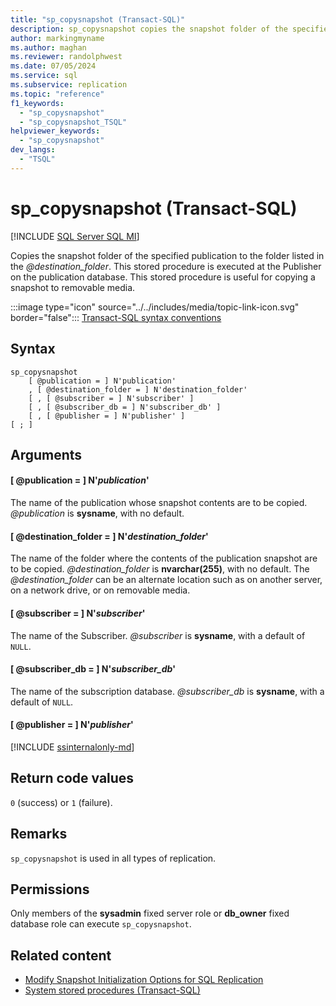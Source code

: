 ```yaml
---
title: "sp_copysnapshot (Transact-SQL)"
description: sp_copysnapshot copies the snapshot folder of the specified publication to the folder listed in the destination folder.
author: markingmyname
ms.author: maghan
ms.reviewer: randolphwest
ms.date: 07/05/2024
ms.service: sql
ms.subservice: replication
ms.topic: "reference"
f1_keywords:
  - "sp_copysnapshot"
  - "sp_copysnapshot_TSQL"
helpviewer_keywords:
  - "sp_copysnapshot"
dev_langs:
  - "TSQL"
---
```

# sp_copysnapshot (Transact-SQL)

[!INCLUDE [SQL Server SQL MI](../../includes/applies-to-version/sql-asdbmi.md)]

Copies the snapshot folder of the specified publication to the folder listed in the *@destination_folder*. This stored procedure is executed at the Publisher on the publication database. This stored procedure is useful for copying a snapshot to removable media.

:::image type="icon" source="../../includes/media/topic-link-icon.svg" border="false"::: [Transact-SQL syntax conventions](../../t-sql/language-elements/transact-sql-syntax-conventions-transact-sql.md)

## Syntax

```syntaxsql
sp_copysnapshot
    [ @publication = ] N'publication'
    , [ @destination_folder = ] N'destination_folder'
    [ , [ @subscriber = ] N'subscriber' ]
    [ , [ @subscriber_db = ] N'subscriber_db' ]
    [ , [ @publisher = ] N'publisher' ]
[ ; ]
```

## Arguments

#### [ @publication = ] N'*publication*'

The name of the publication whose snapshot contents are to be copied. *@publication* is **sysname**, with no default.

#### [ @destination_folder = ] N'*destination_folder*'

The name of the folder where the contents of the publication snapshot are to be copied. *@destination_folder* is **nvarchar(255)**, with no default. The *@destination_folder* can be an alternate location such as on another server, on a network drive, or on removable media.

#### [ @subscriber = ] N'*subscriber*'

The name of the Subscriber. *@subscriber* is **sysname**, with a default of `NULL`.

#### [ @subscriber_db = ] N'*subscriber_db*'

The name of the subscription database. *@subscriber_db* is **sysname**, with a default of `NULL`.

#### [ @publisher = ] N'*publisher*'

[!INCLUDE [ssinternalonly-md](../../includes/ssinternalonly-md.md)]

## Return code values

`0` (success) or `1` (failure).

## Remarks

`sp_copysnapshot` is used in all types of replication.

## Permissions

Only members of the **sysadmin** fixed server role or **db_owner** fixed database role can execute `sp_copysnapshot`.

## Related content

- [Modify Snapshot Initialization Options for SQL Replication](../replication/snapshot-options.md)
- [System stored procedures (Transact-SQL)](system-stored-procedures-transact-sql.md)
